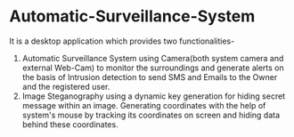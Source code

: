 # Automatic-Surveillance-System
It is a desktop application which provides two functionalities- 
1) Automatic Surveillance System using Camera(both system camera and external Web-Cam) to monitor the surroundings 
and generate alerts on the basis of Intrusion detection to send SMS and Emails to the Owner and the registered user. 
2) Image Steganography using a dynamic key generation for hiding secret message within an image.
Generating coordinates with the help of system's mouse by tracking its coordinates on screen and hiding data behind
these coordinates.
